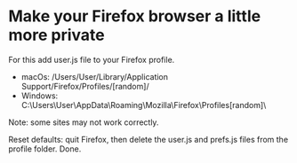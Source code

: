# Make your Firefox browser a little more private
For this add user.js file to your Firefox profile.
* macOs: /Users/User/Library/Application Support/Firefox/Profiles/[random]/
* Windows: C:\Users\User\AppData\Roaming\Mozilla\Firefox\Profiles\[random]\

Note: some sites may not work correctly.

Reset defaults: quit Firefox, then delete the user.js and prefs.js files from the profile folder. Done.